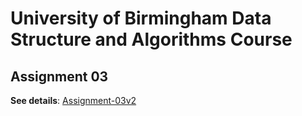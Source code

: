 # University of Birmingham Data Structure and Algorithms Course

## Assignment 03

**See details**: [Assignment-03v2](https://github.com/ziruiwang333/UoB-Data-Structure-and-Algorithms/blob/Assignment-3/dsa_assignment3/assignment-03v2.pdf)